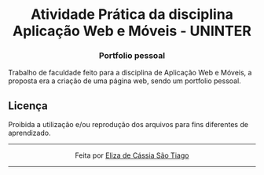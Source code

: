 <h1 align="center"> Atividade Prática da disciplina Aplicação Web e Móveis - UNINTER </h1>

<h3 align="center"> Portfolio pessoal </h3>

Trabalho de faculdade feito para a disciplina de Aplicação Web e Móveis, a proposta era a criação de uma página web, sendo um portfolio pessoal.


## Licença

Proibida a utilização e/ou reprodução dos arquivos para fins diferentes de aprendizado.

---

<p align="center"> Feita por <a href="https://github.com/ElizaSaoTiago">Eliza de Cássia São Tiago</a>

---
